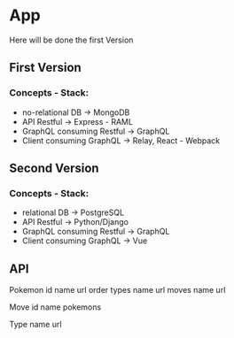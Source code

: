 # App
Here will be done the first Version

## First Version
### Concepts - Stack:
- no-relational DB -> MongoDB
- API Restful -> Express - RAML
- GraphQL consuming Restful -> GraphQL
- Client consuming GraphQL -> Relay, React - Webpack

## Second Version
### Concepts - Stack:
- relational DB -> PostgreSQL
- API Restful -> Python/Django
- GraphQL consuming Restful -> GraphQL
- Client consuming GraphQL -> Vue

## API
Pokemon
    id
    name
    url
    order
    types
        name
        url
    moves
        name
        url

Move
    id
    name
    pokemons

Type
    name
    url
